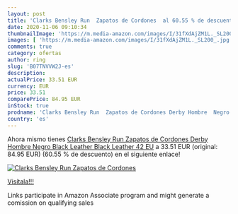 ```yaml
---
layout: post
title: 'Clarks Bensley Run  Zapatos de Cordones  al 60.55 % de descuento'
date: 2020-11-06 09:10:34
thumbnailImage: 'https://m.media-amazon.com/images/I/31fXdAjZM1L._SL200_.jpg'
images: [ 'https://m.media-amazon.com/images/I/31fXdAjZM1L._SL200_.jpg' ]
comments: true
category: ofertas
author: ring
slug: 'B07TNVVW2J-es'
description:
actualPrice: 33.51 EUR
currency: EUR
price: 33.51
comparePrice: 84.95 EUR
inStock: true
prodname: 'Clarks Bensley Run  Zapatos de Cordones Derby Hombre  Negro  Black Leather Black Leather   42 EU'
country: 'es'
---
```


Ahora mismo tienes [Clarks Bensley Run  Zapatos de Cordones Derby Hombre  Negro  Black Leather Black Leather   42 EU](https://www.amazon.es/dp/B07TNVVW2J/?tag=tolees-21) a 33.51 EUR (original: 84.95 EUR) (60.55 %  de descuento) en el siguiente enlace!

[![Clarks Bensley Run  Zapatos de Cordones ](https://m.media-amazon.com/images/I/31fXdAjZM1L._SL200_.jpg)](https://www.amazon.es/dp/B07TNVVW2J/?tag=tolees-21)

[Visítala!!!](https://www.amazon.es/dp/B07TNVVW2J/?tag=tolees-21)

Links participate in Amazon Associate program and might generate a comission on qualifying sales
